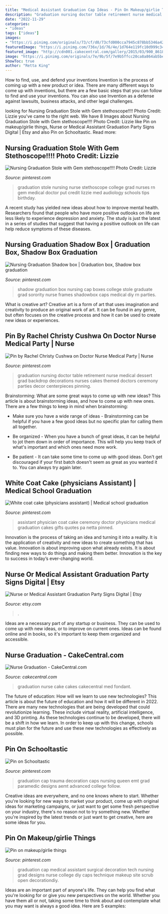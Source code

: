 ```yaml
---
title: "Medical Assistant Graduation Cap Ideas - Pin On Makeup/girlie Things"
description: "Graduation nursing doctor table retirement nurse medical dessert grad backdrop decorations nurses cakes themed doctors ceremony parties decor centerpieces pinning"
date: "2022-11-29"
categories:
- "ideas"
tags: ["ideas"]
images:
- "https://i.pinimg.com/originals/73/cf/d0/73cfd000cca7945c878bb5346a429811.jpg"
featuredImage: "https://i.pinimg.com/736x/1d/76/4e/1d764e119fc10d999c34b354f8ec800d--grad-cap-graduation-cap-decoration-medical-assistant.jpg"
featured_image: "http://cdn001.cakecentral.com/gallery/2015/03/900_861898lL1C_nurse-graduation.jpg"
image: "https://i.pinimg.com/originals/7e/9b/5f/7e9b5ffcc20ca8a864ab5beab95c667e.jpg"
ShowToc: true
author: "Retta King"
---
```



How to find, use, and defend your inventions
Invention is the process of coming up with a new product or idea. There are many different ways to come up with inventions, but there are a few basic steps that you can follow to find and use your inventions. You can also use Invention as a defense against lawsuits, business attacks, and other legal challenges.

	

		
looking for Nursing Graduation Stole with Gem stethoscope!!!! Photo Credit: Lizzie you've came to the right web. We have 8 Images about Nursing Graduation Stole with Gem stethoscope!!!! Photo Credit: Lizzie like Pin on makeup/girlie things, Nurse or Medical Assistant Graduation Party Signs Digital | Etsy and also Pin on Schooltastic. Read more:
		
    
## Nursing Graduation Stole With Gem Stethoscope!!!! Photo Credit: Lizzie

<img loading=lazy src="https://i.pinimg.com/originals/7e/9b/5f/7e9b5ffcc20ca8a864ab5beab95c667e.jpg" onerror="this.onerror=null;this.src='https://tse2.mm.bing.net/th?id=OIP.iRJRbCRGAVLZuN5g44MPXQHaLH&amp;pid=15.1';" alt="Nursing Graduation Stole with Gem stethoscope!!!! Photo Credit: Lizzie">

_Source: pinterest.com_

>graduation stole nursing nurse stethoscope college grad nurses rn gem medical doctor put credit lizzie med audiology schools tips birthday. 

	

A recent study has yielded new ideas about how to improve mental health. Researchers found that people who have more positive outlooks on life are less likely to experience depression and anxiety. The study is just the latest in a series of studies that suggest that having a positive outlook on life can help reduce symptoms of these diseases.

    
## Nursing Graduation Shadow Box | Graduation Box, Shadow Box Graduation

<img loading=lazy src="https://i.pinimg.com/originals/73/cf/d0/73cfd000cca7945c878bb5346a429811.jpg" onerror="this.onerror=null;this.src='https://tse3.mm.bing.net/th?id=OIP.hUmQ3_HyEoBdOSjqtoLKxQHaJ4&amp;pid=15.1';" alt="Nursing Graduation Shadow box | Graduation box, Shadow box graduation">

_Source: pinterest.com_

>shadow graduation box nursing cap boxes college stole graduate grad sorority nurse frames shadowbox caps medical diy rn parties. 

	

What is creative art?
Creative art is a form of art that uses imagination and creativity to produce an original work of art. It can be found in any genre, but often focuses on the creative process and how it can be used to create new ideas or experiences.

    
## Pin By Rachel Christy Cushwa On Doctor Nurse Medical Party | Nurse

<img loading=lazy src="https://i.pinimg.com/originals/6e/69/20/6e6920f44a83a876345c525f27cda853.jpg" onerror="this.onerror=null;this.src='https://tse4.mm.bing.net/th?id=OIP.ieqU4B9IG7pPsxxaNbtGxgHaFj&amp;pid=15.1';" alt="Pin by Rachel Christy Cushwa on Doctor Nurse Medical Party | Nurse">

_Source: pinterest.com_

>graduation nursing doctor table retirement nurse medical dessert grad backdrop decorations nurses cakes themed doctors ceremony parties decor centerpieces pinning. 

	

Brainstorming: What are some great ways to come up with new ideas?
This article is about brainstorming ideas, and how to come up with new ones. There are a few things to keep in mind when brainstorming: 
- Make sure you have a wide range of ideas - Brainstorming can be helpful if you have a few good ideas but no specific plan for calling them all together. 

- Be organized - When you have a bunch of great ideas, it can be helpful to jot them down in order of importance. This will help you keep track of what's important and which ones need more work. 

- Be patient - It can take some time to come up with good ideas. Don't get discouraged if your first batch doesn't seem as great as you wanted it to. You can always try again later.

    
## White Coat Cake (physicians Assistant) | Medical School Graduation

<img loading=lazy src="https://i.pinimg.com/736x/72/53/0e/72530e9ea009ff06a00c8948a0c36990--physician-assistant-white-coats.jpg" onerror="this.onerror=null;this.src='https://tse4.mm.bing.net/th?id=OIP.V756EWDwV7_CnLa0nMoTYwHaJ6&amp;pid=15.1';" alt="White coat cake (physicians assistant) | Medical school graduation">

_Source: pinterest.com_

>assistant physician coat cake ceremony doctor physicians medical graduation cakes gifts quotes pa netta pinned. 

	

Innovation is the process of taking an idea and turning it into a reality. It is the application of creativity and new ideas to create something that has value. Innovation is about improving upon what already exists. It is about finding new ways to do things and making them better. Innovation is the key to success in today’s ever-changing world.

    
## Nurse Or Medical Assistant Graduation Party Signs Digital | Etsy

<img loading=lazy src="https://i.etsystatic.com/7180535/r/il/212825/1201142400/il_794xN.1201142400_o2xs.jpg" onerror="this.onerror=null;this.src='https://tse3.mm.bing.net/th?id=OIP.eJHCxW_xwLkIBpx-AHJHLAHaFj&amp;pid=15.1';" alt="Nurse or Medical Assistant Graduation Party Signs Digital | Etsy">

_Source: etsy.com_

>. 

	

Ideas are a necessary part of any startup or business. They can be used to come up with new ideas, or to improve on current ones. Ideas can be found online and in books, so it's important to keep them organized and accessible.

    
## Nurse Graduation - CakeCentral.com

<img loading=lazy src="http://cdn001.cakecentral.com/gallery/2015/03/900_861898lL1C_nurse-graduation.jpg" onerror="this.onerror=null;this.src='https://tse2.mm.bing.net/th?id=OIP.Qz91Sbhfbr8itD0-Kz8OEAHaJ4&amp;pid=15.1';" alt="Nurse Graduation - CakeCentral.com">

_Source: cakecentral.com_

>graduation nurse cake cakes cakecentral med fondant. 

	

The future of education: How will we learn to use new technologies?
This article is about the future of education and how it will be different in 2022. There are many new technologies that are being developed that could revolutionize learning. These include virtual reality, artificial intelligence, and 3D printing. As these technologies continue to be developed, there will be a shift in how we learn. In order to keep up with this change, schools must plan for the future and use these new technologies as effectively as possible.

    
## Pin On Schooltastic

<img loading=lazy src="https://i.pinimg.com/originals/c8/f4/4a/c8f44ae17b945cc54227faaf2ca9153e.jpg" onerror="this.onerror=null;this.src='https://tse3.mm.bing.net/th?id=OIP.C4zaf2u-9x1DjZhJEFRSRgHaJ4&amp;pid=15.1';" alt="Pin on Schooltastic">

_Source: pinterest.com_

>graduation cap trauma decoration caps nursing queen emt grad paramedic designs aemt advanced college follow. 

	

Creative ideas are everywhere, and no one knows where to start. Whether you're looking for new ways to market your product, come up with original ideas for marketing campaigns, or just want to get some fresh perspective on your industry, there's no reason not to try something new. Whether you're inspired by the latest trends or just want to get creative, here are some ideas for you.

    
## Pin On Makeup/girlie Things

<img loading=lazy src="https://i.pinimg.com/736x/1d/76/4e/1d764e119fc10d999c34b354f8ec800d--grad-cap-graduation-cap-decoration-medical-assistant.jpg" onerror="this.onerror=null;this.src='https://tse2.mm.bing.net/th?id=OIP.hq1qE13Ar9MDfVw-IUOUuwHaNd&amp;pid=15.1';" alt="Pin on makeup/girlie things">

_Source: pinterest.com_

>graduation cap medical assistant surgical decoration tech nursing grad designs nurse college diy caps technique makeup site scrub open decorationdiy. 

	

Ideas are an important part of anyone's life. They can help you find what you're looking for or give you new perspectives on the world. Whether you have them all or not, taking some time to think about and contemplate what you may want is always a good idea. Here are 5 examples: 


